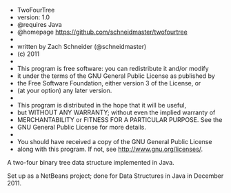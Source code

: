  * TwoFourTree
 * version: 1.0
 * @requires Java
 * @homepage https://github.com/schneidmaster/twofourtree
 * 
 * written by Zach Schneider (@schneidmaster)
 * (c) 2011
 * 
 * This program is free software: you can redistribute it and/or modify
 * it under the terms of the GNU General Public License as published by
 * the Free Software Foundation, either version 3 of the License, or
 * (at your option) any later version.
 * 
 * This program is distributed in the hope that it will be useful,
 * but WITHOUT ANY WARRANTY; without even the implied warranty of
 * MERCHANTABILITY or FITNESS FOR A PARTICULAR PURPOSE.  See the
 * GNU General Public License for more details.
 * 
 * You should have received a copy of the GNU General Public License
 * along with this program.  If not, see <http://www.gnu.org/licenses/>.

A two-four binary tree data structure implemented in Java.  

Set up as a NetBeans project; done for Data Structures in Java in December 2011.